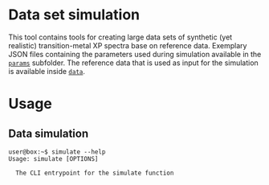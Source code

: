 # Data set simulation

This tool contains tools for creating large data sets of synthetic (yet realistic) transition-metal XP spectra base on reference data. Exemplary JSON files containing the parameters used during simulation available in the [`params`](https://github.com/surfaceanalytics/xpsdeeplearning/tree/main/simulation/params) subfolder. The reference data that is used as input for the simulation is available inside [`data`](https://github.com/surfaceanalytics/xpsdeeplearning/tree/main/data).

# Usage
## Data simulation
```console
user@box:~$ simulate --help
Usage: simulate [OPTIONS]

  The CLI entrypoint for the simulate function


